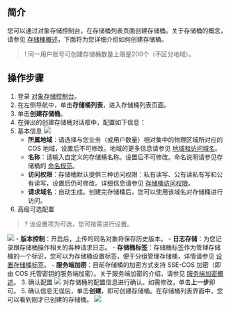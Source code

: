 ## 简介
您可以通过对象存储控制台，在存储桶列表页面创建存储桶。关于存储桶的概念，请参见 [存储桶概述](https://cloud.tencent.com/document/product/436/13312)，下面将为您详细介绍如何创建存储桶。

>! 同一用户账号可创建存储桶数量上限是200个（不区分地域）。
>

## 操作步骤

1. 登录 [对象存储控制台](https://console.cloud.tencent.com/cos5)。
2. 在左侧导航中，单击**存储桶列表**，进入存储桶列表页面。
3. 单击**创建存储桶**。
4. 在弹出的创建存储桶对话框中，配置如下信息：
 1. 基本信息
![](https://qcloudimg.tencent-cloud.cn/raw/3d0c287be0efca57eb9589f766dbe495.png)
	 - **所属地域**：请选择与您业务（或用户数量）相对集中的物理区域所对应的 COS 地域，设置后不可修改。地域的更多信息请参见 [地域和访问域名](https://cloud.tencent.com/document/product/436/6224)。
	 - **名称**：请输入自定义的存储桶名称。设置后不可修改。命名说明请参见存储桶的 [命名规范](https://cloud.tencent.com/document/product/436/13312#.E5.AD.98.E5.82.A8.E6.A1.B6.E5.91.BD.E5.90.8D.E8.A7.84.E8.8C.83)。
	 - **访问权限**：存储桶默认提供三种访问权限：私有读写、公有读私有写和公有读写，设置后仍可修改。详细信息请参见 [存储桶访问权限](https://cloud.tencent.com/document/product/436/13315)。
	 - **请求域名**：自动生成。创建完存储桶后，您可以使用该域名对存储桶进行访问。
 2. 高级可选配置
>? 该设置项为可选，您可按需进行设置。
>
![](https://qcloudimg.tencent-cloud.cn/raw/d235d94720b01a8a3d4b5480b944b279.png)
	- **版本控制**：开启后，上传的同名对象将保存历史版本。
	- **日志存储**：为您记录跟存储桶操作相关的各种请求日志。
	- **存储桶标签**：存储桶标签作为管理存储桶的一个标识，您可以为存储桶设置标签，便于分组管理存储桶，详情请参见 [设置存储桶标签](https://cloud.tencent.com/document/product/436/34830)。
	- **服务端加密**：目前存储桶的加密方式支持 SSE-COS 加密（即由 COS 托管密钥的服务端加密）。关于服务端加密的介绍，请参见 [服务端加密概述](https://cloud.tencent.com/document/product/436/18145)。
 3. 确认配置
![](https://qcloudimg.tencent-cloud.cn/raw/cbee3b8a726f106de3c1b42f1c7fb8db.png)
对存储桶的配置信息进行确认。如需修改，单击**上一步**即可。
5. 确认信息无误后，单击**创建**，即可创建存储桶。在存储桶列表界面中，您可以看到刚才已创建的存储桶。
![](https://main.qcloudimg.com/raw/0863af2b94cc9e1b8aba8866c9e5737c.png)

